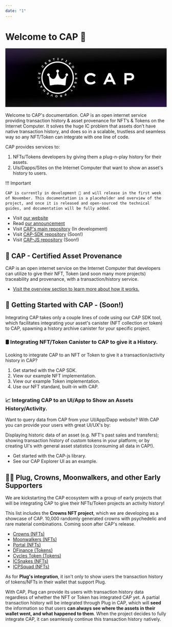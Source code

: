 ```yaml
---
date: "1"
---
```

# Welcome to CAP 👋

![](imgs/mainn.png)

Welcome to CAP's documentation. CAP is an open internet service providing transaction history & asset provenance for NFT’s & Tokens on the Internet Computer. It solves the huge IC problem that assets don’t have native transaction history, and does so in a scalable, trustless and seamless way so any NFT/Token can integrate with one line of code.

CAP provides services to:
1. NFTs/Tokens developers by giving them a plug-n-play history for their assets.
2. UIs/Dapps/Sites on the Internet Computer that want to show an asset's history to users.

!!! Important

    CAP is currently in development 🚧 and will release in the first week of November. This documentation is a placeholder and overview of the project, and once it is released and open-sourced the technical guides, and documentation will be fully added.



- Visit [our website](https://cap.ooo)
- Read [our announcement](https://medium.com/@cap_ois/db9bdfe9129f?source=friends_link&sk=924b190ea080ed4e4593fc81396b0a7a)
- Visit [CAP's main repository](https://github.com/psychedelic/cap) (In development)
- Visit [CAP-SDK repository](#) (Soon!)
- Visit [CAP-JS repository](#) (Soon!)



## 👑 CAP - Certified Asset Provenance

CAP is an open internet service on the Internet Computer that developers can utilize to give their NFT, Token (and soon many more projects) traceability and provenance, with a transaction/history service.

- [Visit the overview section to learn more about how it works.](https://docs.cap.ooo/overview/what-is-cap/)


## 🧰 Getting Started with CAP - (Soon!)

Integrating CAP takes only a couple lines of code using our CAP SDK tool, which facilitates integrating your asset's canister (NFT collection or token) to CAP, spawning a history archive canister for your specific project.

### 🛢️ Integrating NFT/Token Canister to CAP to give it a History.

Looking to integrate CAP to an NFT or Token to give it a transaction/activity history in CAP? 

1. Get started with the CAP SDK.
2. View our example NFT implementation.
3. View our example Token implementation.
4. Use our NFT standard, built-in with CAP.

### 📈 Integrating CAP to an UI/App to Show an Assets History/Activity.

Want to query data from CAP from your UI/App/Dapp website? With CAP you can provide your users with great UI/UX's by:

Displaying historic data of an asset (e.g. NFT's past sales and transfers); showing transaction history of custom tokens in your platform; or by creating UI's with general asset statistics (consuming all data in CAP!).


- Get started with the CAP-js library.
- See our CAP Explorer UI as an example.


## 🔌👑 Plug, Crowns, Moonwalkers, and other Early Supporters

We are kickstarting the CAP ecosystem with a group of early projects that will be integrating CAP to give their NFTs/Token projects an activity history!

This list includes the **Crowns NFT project**, which we are developing as a showcase of CAP. 10,000 randomly generated crowns with psychedelic and rare material combinations. Coming soon after CAP's release.

- [Crowns (NFTs)](https://crowns.ooo)
- [Moonwalkers (NFTs)](https://twitter.com/ic_gallery)
- [Portal (NFTs)](https://portal.one/)
- [DFinance (Tokens)](https://dfinance.ai/)
- [Cycles Token (Tokens)](https://dank.ooo/xtc/)
- [ICSnakes (NFTs)](https://xn--4n8h7h.ws/)
- [ICPSquad (NFTs)](https://twitter.com/ICPSquadNFT)

As for **Plug's integration**, it isn't only to show users the transaction history of tokens/NFTs in their wallet that support Plug.

With CAP, Plug can provide its users with transaction history data regardless of whether the NFT or Token has integrated CAP yet. A partial transaction history will be integrated through Plug in CAP, which will **seed** the information so that users **can always see where the assets in their wallet went, and what happened to them**. When the project decides to fully integrate CAP, it can seamlessly continue this transaction history natively.
